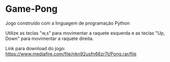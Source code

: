 # Game-Pong
Jogo construído com a linguagem de programação Python

Utilize as teclas "w,s" para movimentar a raquete esquerda e as teclas "Up, Down" para movimentar a raquete direita.

Link para download do jogo: https://www.mediafire.com/file/nkn92usfn66zr7t/Pong.rar/file
